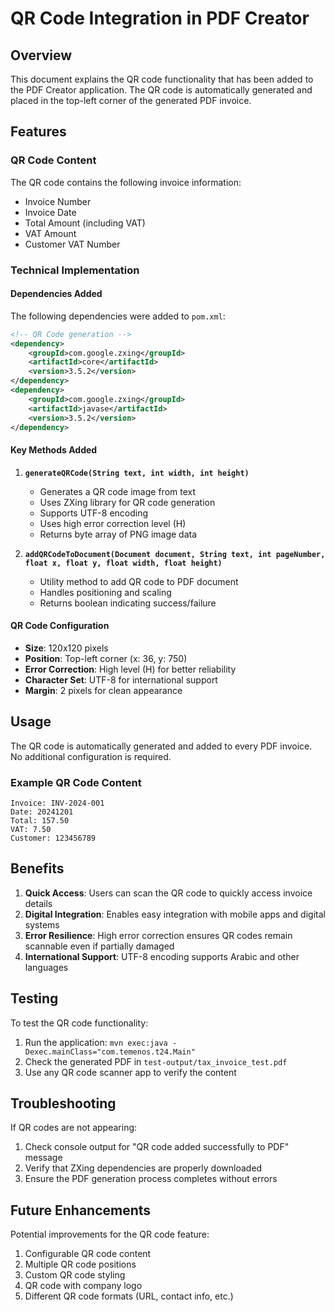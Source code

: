 # QR Code Integration in PDF Creator

## Overview
This document explains the QR code functionality that has been added to the PDF Creator application. The QR code is automatically generated and placed in the top-left corner of the generated PDF invoice.

## Features

### QR Code Content
The QR code contains the following invoice information:
- Invoice Number
- Invoice Date
- Total Amount (including VAT)
- VAT Amount
- Customer VAT Number

### Technical Implementation

#### Dependencies Added
The following dependencies were added to `pom.xml`:
```xml
<!-- QR Code generation -->
<dependency>
    <groupId>com.google.zxing</groupId>
    <artifactId>core</artifactId>
    <version>3.5.2</version>
</dependency>
<dependency>
    <groupId>com.google.zxing</groupId>
    <artifactId>javase</artifactId>
    <version>3.5.2</version>
</dependency>
```

#### Key Methods Added

1. **`generateQRCode(String text, int width, int height)`**
   - Generates a QR code image from text
   - Uses ZXing library for QR code generation
   - Supports UTF-8 encoding
   - Uses high error correction level (H)
   - Returns byte array of PNG image data

2. **`addQRCodeToDocument(Document document, String text, int pageNumber, float x, float y, float width, float height)`**
   - Utility method to add QR code to PDF document
   - Handles positioning and scaling
   - Returns boolean indicating success/failure

#### QR Code Configuration
- **Size**: 120x120 pixels
- **Position**: Top-left corner (x: 36, y: 750)
- **Error Correction**: High level (H) for better reliability
- **Character Set**: UTF-8 for international support
- **Margin**: 2 pixels for clean appearance

## Usage

The QR code is automatically generated and added to every PDF invoice. No additional configuration is required.

### Example QR Code Content
```
Invoice: INV-2024-001
Date: 20241201
Total: 157.50
VAT: 7.50
Customer: 123456789
```

## Benefits

1. **Quick Access**: Users can scan the QR code to quickly access invoice details
2. **Digital Integration**: Enables easy integration with mobile apps and digital systems
3. **Error Resilience**: High error correction ensures QR codes remain scannable even if partially damaged
4. **International Support**: UTF-8 encoding supports Arabic and other languages

## Testing

To test the QR code functionality:
1. Run the application: `mvn exec:java -Dexec.mainClass="com.temenos.t24.Main"`
2. Check the generated PDF in `test-output/tax_invoice_test.pdf`
3. Use any QR code scanner app to verify the content

## Troubleshooting

If QR codes are not appearing:
1. Check console output for "QR code added successfully to PDF" message
2. Verify that ZXing dependencies are properly downloaded
3. Ensure the PDF generation process completes without errors

## Future Enhancements

Potential improvements for the QR code feature:
1. Configurable QR code content
2. Multiple QR code positions
3. Custom QR code styling
4. QR code with company logo
5. Different QR code formats (URL, contact info, etc.)


